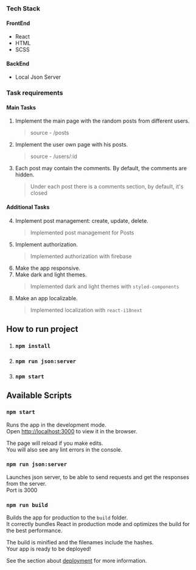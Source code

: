 ### Tech Stack
#### FrontEnd 
* React
* HTML
* SCSS
#### BackEnd
* Local Json Server

### Task requirements
#### Main Tasks
1. Implement the main page with the random posts from different users. 
    > source - /posts
2. Implement the user own page with his posts.
    > source - /users/:id
3. Each post may contain the comments. By default, the comments are hidden.
    > Under each post there is a comments section, by default, it's closed
   
#### Additional Tasks
4. Implement post management: create, update, delete.
    > Implemented post management for Posts
5. Implement authorization.
    > Implemented authorization with firebase
6. Make the app responsive.
7. Make dark and light themes.
    > Implemented dark and light themes with `styled-components`
8. Make an app localizable.
    > Implemented localization with `react-i18next`
## How to run project
1. ### `npm install`
2. ### `npm run json:server`
3. ### `npm start`
## Available Scripts
### `npm start`

Runs the app in the development mode.<br />
Open [http://localhost:3000](http://localhost:3000) to view it in the browser.

The page will reload if you make edits.<br />
You will also see any lint errors in the console.

### `npm run json:server`
Launches json server, to be able to send requests and get the responses from the server.<br>
Port is 3000
### `npm run build`

Builds the app for production to the `build` folder.<br />
It correctly bundles React in production mode and optimizes the build for the best performance.

The build is minified and the filenames include the hashes.<br />
Your app is ready to be deployed!

See the section about [deployment](https://facebook.github.io/create-react-app/docs/deployment) for more information.
